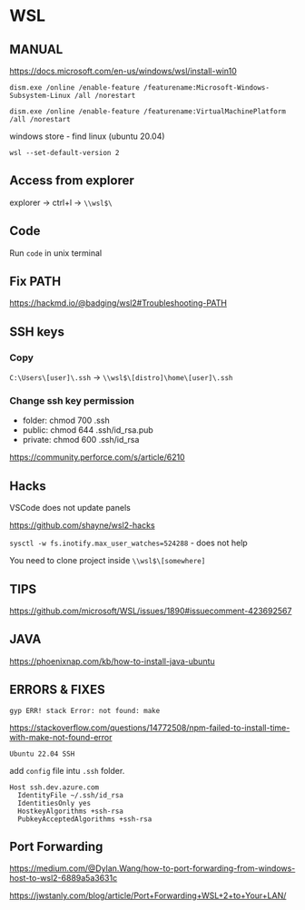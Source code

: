 # WSL

## MANUAL

https://docs.microsoft.com/en-us/windows/wsl/install-win10

`dism.exe /online /enable-feature /featurename:Microsoft-Windows-Subsystem-Linux /all /norestart`

`dism.exe /online /enable-feature /featurename:VirtualMachinePlatform /all /norestart`

windows store - find linux (ubuntu 20.04)

`wsl --set-default-version 2`

## Access from explorer

explorer -> ctrl+l -> `\\wsl$\`

## Code

Run `code` in unix terminal

## Fix PATH

https://hackmd.io/@badging/wsl2#Troubleshooting-PATH

## SSH keys

### Copy

`C:\Users\[user]\.ssh` -> `\\wsl$\[distro]\home\[user]\.ssh`

### Change ssh key permission

- folder: chmod 700 .ssh
- public: chmod 644 .ssh/id_rsa.pub
- private: chmod 600 .ssh/id_rsa

https://community.perforce.com/s/article/6210

## Hacks

VSCode does not update panels

https://github.com/shayne/wsl2-hacks

`sysctl -w fs.inotify.max_user_watches=524288` - does not help

You need to clone project inside `\\wsl$\[somewhere]`

## TIPS

https://github.com/microsoft/WSL/issues/1890#issuecomment-423692567

## JAVA

https://phoenixnap.com/kb/how-to-install-java-ubuntu

## ERRORS & FIXES

`gyp ERR! stack Error: not found: make`

https://stackoverflow.com/questions/14772508/npm-failed-to-install-time-with-make-not-found-error

`Ubuntu 22.04 SSH`

add `config` file intu `.ssh` folder.

```
Host ssh.dev.azure.com
  IdentityFile ~/.ssh/id_rsa
  IdentitiesOnly yes
  HostkeyAlgorithms +ssh-rsa
  PubkeyAcceptedAlgorithms +ssh-rsa
```

## Port Forwarding

https://medium.com/@Dylan.Wang/how-to-port-forwarding-from-windows-host-to-wsl2-6889a5a3631c

https://jwstanly.com/blog/article/Port+Forwarding+WSL+2+to+Your+LAN/
